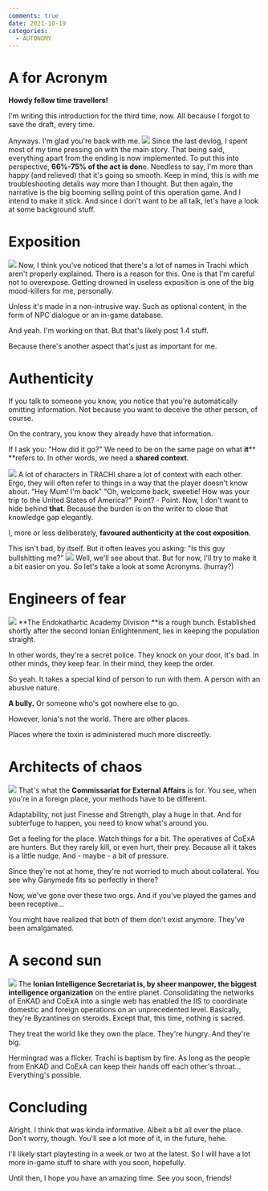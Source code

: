 ```yaml
---
comments: true
date: 2021-10-19
categories:
  - AUTONOMY
---
```


# A for Acronym

**Howdy fellow time travellers!**

I'm writing this introduction for the third time, now.
All because I forgot to save the draft, every time.

Anyways.
I'm glad you're back with me.
![](https://img.itch.zone/aW1nLzcyMzQwNDYucG5n/original/1XiCnH.png)
Since the last devlog, I spent most of my time pressing on with the main story.
That being said, everything apart from the ending is now implemented.
To put this into perspective, **66%-75% of the act is don**e.
Needless to say, I'm more than happy (and relieved) that it's going so smooth.
Keep in mind, this is with me troubleshooting details way more than I thought.
But then again, the narrative is the big booming selling point of this operation game.
And I intend to make it stick.
And since I don't want to be all talk, let's have a look at some background stuff.
<!-- more -->

# Exposition
![](https://img.itch.zone/aW1nLzcyMzM5NzAucG5n/original/PT7wog.png)
Now, I think you've noticed that there's a lot of names in Trachi which aren't properly explained.
There is a reason for this.
One is that I'm careful not to overexpose.
Getting drowned in useless exposition is one of the big mood-killers for me, personally.

Unless it's made in a non-intrusive way.
Such as optional content, in the form of NPC dialogue or an in-game database.

And yeah. I'm working on that.
But that's likely post 1.4 stuff.

Because there's another aspect that's just as important for me.

# Authenticity
If you talk to someone you know, you notice that you're automatically omitting information.
Not because you want to deceive the other person, of course.

On the contrary, you know they already have that information.

If I ask you: "How did it go?"
We need to be on the same page on what **it**** **refers to.
In other words, we need a **shared context**.

![](https://img.itch.zone/aW1nLzcyMzQwODUucG5n/original/yN%2FKHP.png)
A lot of characters in TRACHI share a lot of context with each other.
Ergo, they will often refer to things in a way that the player doesn't know about.
"Hey Mum! I'm back"
"Oh, welcome back, sweetie! How was your trip to the United States of America?"
Point? - Point.
Now, I don't want to hide behind **that**.
Because the burden is on the writer to close that knowledge gap elegantly.

I, more or less deliberately, **favoured authenticity at the cost exposition**.

This isn't bad, by itself.
But it often leaves you asking: "Is this guy bullshitting me?"
![](https://img.itch.zone/aW1nLzcyMzQwNjIucG5n/original/4FwWwk.png)
Well, we'll see about that.
But for now, I'll try to make it a bit easier on you.
So let's take a look at some Acronyms.
 (hurray?)

# Engineers of fear
![](https://img.itch.zone/aW1nLzcyMzM2MjAucG5n/original/sDz%2Fu2.png)
**The Endokathartic Academy Division **is a rough bunch.
Established shortly after the second Ionian Enlightenment, lies in keeping the population straight.

In other words, they're a secret police.
They knock on your door, it's bad.
In other minds, they keep fear.
In their mind, they keep the order.

So yeah.
It takes a special kind of person to run with them.
A person with an abusive nature.

**A bully.**
Or someone who's got nowhere else to go.

However, Ionia's not the world.
There are other places.

Places where the toxin is administered much more discreetly.

# Architects of chaos
![](https://img.itch.zone/aW1nLzcyMzM2NzgucG5n/original/ykpTSG.png)
That's what the **Commissariat for External Affairs** is for.
You see, when you're in a foreign place, your methods have to be different.

Adaptability, not just Finesse and Strength, play a huge in that.
And for subterfuge to happen, you need to know what's around you.

Get a feeling for the place.
Watch things for a bit.
The operatives of CoExA are hunters.
But they rarely kill, or even hurt, their prey.
Because all it takes is a little nudge.
And - maybe - a bit of pressure.

Since they're not at home, they're not worried to much about collateral.
You see why Ganymede fits so perfectly in there?

Now, we've gone over these two orgs.
And if you've played the games and been receptive...

You might have realized that both of them don't exist anymore.
They've been amalgamated.

# A second sun
![](https://img.itch.zone/aW1nLzcyMzM4MzIucG5n/original/9ORFXD.png)
The **Ionian Intelligence Secretariat **is, by sheer manpower, the** biggest intelligence organization** on the entire planet.
Consolidating the networks of EnKAD and CoExA into a single web has enabled the IIS to coordinate domestic and foreign operations on an unprecedented level.
Basically, they're Byzantines on steroids.
Except that, this time, nothing is sacred.

They treat the world like they own the place.
They're hungry.
And they're big.

Hermingrad was a flicker.
Trachi is baptism by fire.
As long as the people from EnKAD and CoExA can keep their hands off each other's throat...
Everything's possible.

# Concluding
Alright.
I think that was kinda informative.
Albeit a bit all over the place.
Don't worry, though.
You'll see a lot more of it, in the future, hehe.

I'll likely start playtesting in a week or two at the latest.
So I will have a lot more in-game stuff to share with you soon, hopefully.

Until then, I hope you have an amazing time.
See you soon, friends!
